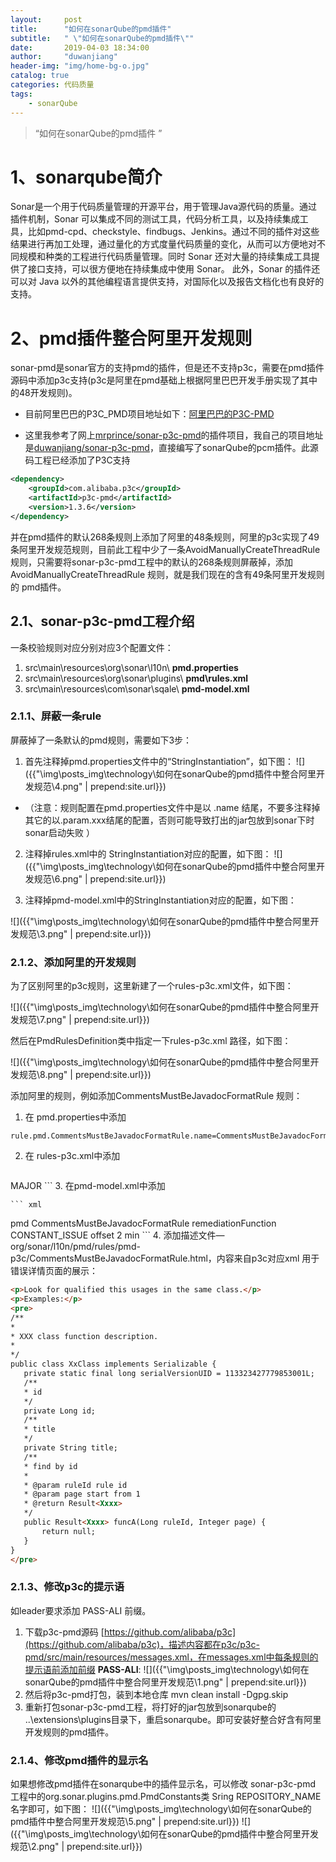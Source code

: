 ```yaml
---
layout: 	post
title: 		"如何在sonarQube的pmd插件"
subtitle:	" \"如何在sonarQube的pmd插件\""
date:		2019-04-03 18:34:00
author:		"duwanjiang"
header-img:	"img/home-bg-o.jpg"
catalog: true
categories: 代码质量
tags:
    - sonarQube
---
```


> “如何在sonarQube的pmd插件 ”

# 1、sonarqube简介

Sonar是一个用于代码质量管理的开源平台，用于管理Java源代码的质量。通过插件机制，Sonar 可以集成不同的测试工具，代码分析工具，以及持续集成工具，比如pmd-cpd、checkstyle、findbugs、Jenkins。通过不同的插件对这些结果进行再加工处理，通过量化的方式度量代码质量的变化，从而可以方便地对不同规模和种类的工程进行代码质量管理。同时 Sonar 还对大量的持续集成工具提供了接口支持，可以很方便地在持续集成中使用 Sonar。 此外，Sonar 的插件还可以对 Java 以外的其他编程语言提供支持，对国际化以及报告文档化也有良好的支持。



# 2、pmd插件整合阿里开发规则

sonar-pmd是sonar官方的支持pmd的插件，但是还不支持p3c，需要在pmd插件源码中添加p3c支持(p3c是阿里在pmd基础上根据阿里巴巴开发手册实现了其中的48开发规则)。

* 目前阿里巴巴的P3C_PMD项目地址如下：[阿里巴巴的P3C-PMD](https://github.com/alibaba/p3c/tree/master/p3c-pmd)

* 这里我参考了网上[mrprince/sonar-p3c-pmd](https://github.com/mrprince/sonar-p3c-pmd)的插件项目，我自己的项目地址是[duwanjiang/sonar-p3c-pmd](https://github.com/duwanjiang/sonar-p3c-pmd)，直接编写了sonarQube的pcm插件。此源码工程已经添加了P3C支持


``` xml
<dependency>
    <groupId>com.alibaba.p3c</groupId>
    <artifactId>p3c-pmd</artifactId>
    <version>1.3.6</version>
</dependency>
```

并在pmd插件的默认268条规则上添加了阿里的48条规则，阿里的p3c实现了49条阿里开发规范规则，目前此工程中少了一条AvoidManuallyCreateThreadRule规则，只需要将sonar-p3c-pmd工程中的默认的268条规则屏蔽掉，添加AvoidManuallyCreateThreadRule 规则，就是我们现在的含有49条阿里开发规则的 pmd插件。

## 2.1、sonar-p3c-pmd工程介绍
一条校验规则对应分别对应3个配置文件：

1. src\main\resources\org\sonar\l10n\ **pmd.properties** 
2. src\main\resources\org\sonar\plugins\ **pmd\rules.xml** 
3. src\main\resources\com\sonar\sqale\ **pmd-model.xml** 

### 2.1.1、屏蔽一条rule
屏蔽掉了一条默认的pmd规则，需要如下3步：

1. 首先注释掉pmd.properties文件中的“StringInstantiation”，如下图：
  ![]({{"\img\posts_img\technology\如何在sonarQube的pmd插件中整合阿里开发规范\4.png" | prepend:site.url}})

  * （注意：规则配置在pmd.properties文件中是以 .name 结尾，不要多注释掉其它的以.param.xxx结尾的配置，否则可能导致打出的jar包放到sonar下时sonar启动失败 ）

2. 注释掉rules.xml中的 StringInstantiation对应的配置，如下图：
  ![]({{"\img\posts_img\technology\如何在sonarQube的pmd插件中整合阿里开发规范\6.png" | prepend:site.url}})

3. 注释掉pmd-model.xml中的StringInstantiation对应的配置，如下图：

  ![]({{"\img\posts_img\technology\如何在sonarQube的pmd插件中整合阿里开发规范\3.png" | prepend:site.url}})

### 2.1.2、添加阿里的开发规则

为了区别阿里的p3c规则，这里新建了一个rules-p3c.xml文件，如下图：

![]({{"\img\posts_img\technology\如何在sonarQube的pmd插件中整合阿里开发规范\7.png" | prepend:site.url}})

然后在PmdRulesDefinition类中指定一下rules-p3c.xml 路径，如下图：

![]({{"\img\posts_img\technology\如何在sonarQube的pmd插件中整合阿里开发规范\8.png" | prepend:site.url}})

添加阿里的规则，例如添加CommentsMustBeJavadocFormatRule 规则：

1. 在 pmd.properties中添加

  ``` properties
  rule.pmd.CommentsMustBeJavadocFormatRule.name=CommentsMustBeJavadocFormatRule
  ```

2. 在 rules-p3c.xml中添加

	``` xml
<rule key="CommentsMustBeJavadocFormatRule">
    <priority>MAJOR</priority>
    <configKey><![CDATA[rulesets/java/ali-comment.xml/CommentsMustBeJavadocFormatRule]]></configKey>
</rule>
	```
3. 在pmd-model.xml中添加

	``` xml
<!--AlibabaJavaComments-->
<chc>
    <rule-repo>pmd</rule-repo>
    <rule-key>CommentsMustBeJavadocFormatRule</rule-key>
    <prop>
        <key>remediationFunction</key>
        <txt>CONSTANT_ISSUE</txt>
    </prop>
    <prop>
        <key>offset</key>
        <val>2</val>
        <txt>min</txt>
    </prop>
</chc>
	```
4. 添加描述文件— org/sonar/l10n/pmd/rules/pmd-p3c/CommentsMustBeJavadocFormatRule.html，内容来自p3c对应xml 用于错误详情页面的展示：

  ```html
  <p>Look for qualified this usages in the same class.</p>
  <p>Examples:</p>
  <pre>
  /**
  *
  * XXX class function description.
  *
  */
  public class XxClass implements Serializable {
     private static final long serialVersionUID = 113323427779853001L;
     /**
     * id
     */
     private Long id;
     /**
     * title
     */
     private String title;
     /**
     * find by id
     *
     * @param ruleId rule id
     * @param page start from 1
     * @return Result<Xxxx>
     */
     public Result<Xxxx> funcA(Long ruleId, Integer page) {
         return null;
     }
  }
  </pre>
  ```


### 2.1.3、修改p3c的提示语
如leader要求添加 PASS-ALI 前缀。

1. 下载p3c-pmd源码 [https://github.com/alibaba/p3c](https://github.com/alibaba/p3c)，描述内容都在p3c/p3c-pmd/src/main/resources/messages.xml，在messages.xml中每条规则的提示语前添加前缀 **PASS-ALI**:
  ![]({{"\img\posts_img\technology\如何在sonarQube的pmd插件中整合阿里开发规范\1.png" | prepend:site.url}})
2. 然后将p3c-pmd打包，装到本地仓库 mvn clean install -Dgpg.skip
3. 重新打包sonar-p3c-pmd工程，将打好的jar包放到sonarqube的 ..\extensions\plugins目录下，重启sonarqube。即可安装好整合好含有阿里开发规则的pmd插件。

### 2.1.4、修改pmd插件的显示名

如果想修改pmd插件在sonarqube中的插件显示名，可以修改 sonar-p3c-pmd 工程中的org.sonar.plugins.pmd.PmdConstants类  Sring REPOSITORY_NAME 名字即可，如下图：
![]({{"\img\posts_img\technology\如何在sonarQube的pmd插件中整合阿里开发规范\5.png" | prepend:site.url}})
![]({{"\img\posts_img\technology\如何在sonarQube的pmd插件中整合阿里开发规范\2.png" | prepend:site.url}})



```

```